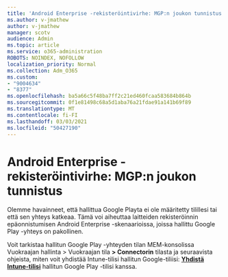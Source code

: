 ```yaml
---
title: 'Android Enterprise -rekisteröintivirhe: MGP:n joukon tunnistus'
ms.author: v-jmathew
author: v-jmathew
manager: scotv
audience: Admin
ms.topic: article
ms.service: o365-administration
ROBOTS: NOINDEX, NOFOLLOW
localization_priority: Normal
ms.collection: Adm_O365
ms.custom:
- "9004634"
- "8377"
ms.openlocfilehash: ba5a66c5f48ba7ff2c21ed460fcaa583684b864b
ms.sourcegitcommit: 0f1e81498c68a5d1aba76a21fdae91a141b69f89
ms.translationtype: MT
ms.contentlocale: fi-FI
ms.lasthandoff: 03/03/2021
ms.locfileid: "50427190"
---
```

# <a name="android-enterprise-enrollment-error-mgp-set-up-detection"></a>Android Enterprise -rekisteröintivirhe: MGP:n joukon tunnistus

Olemme havainneet, että hallittua Google Playta ei ole määritetty tilillesi tai että sen yhteys katkeaa. Tämä voi aiheuttaa laitteiden rekisteröinnin epäonnistumisen Android Enterprise -skenaarioissa, joissa hallittu Google Play -yhteys on pakollinen.

Voit tarkistaa hallitun Google Play -yhteyden tilan MEM-konsolissa Vuokraajan hallinta > Vuokraajan tila **> Connectorin** tilasta ja seuraavista ohjeista, miten voit yhdistää Intune-tilisi hallitun Google-tiliisi: **[Yhdistä Intune-tilisi](https://docs.microsoft.com/mem/intune/enrollment/connect-intune-android-enterprise)** hallitun Google Play -tilisi kanssa.
